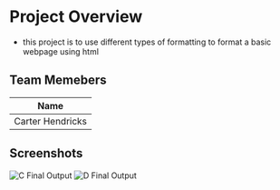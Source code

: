 # Project Overview
 * this project is to use different types of formatting to format a basic webpage using html
## Team Memebers
| Name              |
|-------------------|
| Carter Hendricks  |
## Screenshots
![C Final Output](./ExerciseC.gif)
![D Final Output](./ExerciseD.gif)